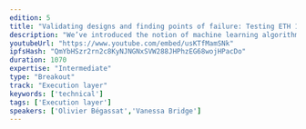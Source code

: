 ```yaml
---
edition: 5
title: "Validating designs and finding points of failure: Testing ETH 1.x and ETH 2.0 against AI agents"
description: "We’ve introduced the notion of machine learning algorithms in our network of simulator: Wittgenstein. We explore the different strategies that can be taken by participants in the network to attack the system or manipulate protocol’s design to increase rewards. We focus specifically in reinforcement learning, and set up different agents that engage in different byzantine behaviours. We present results and guidelines to improve the design of protocols such as PoW, Casper and others."
youtubeUrl: "https://www.youtube.com/embed/usKTfMamSNk"
ipfsHash: "QmYbHSzr2rn2c8KyNJNGNxSVW288JHPhzEG68wojHPacDo"
duration: 1070
expertise: "Intermediate"
type: "Breakout"
track: "Execution layer"
keywords: ['technical']
tags: ['Execution layer']
speakers: ['Olivier Bégassat','Vanessa Bridge']
---
```

